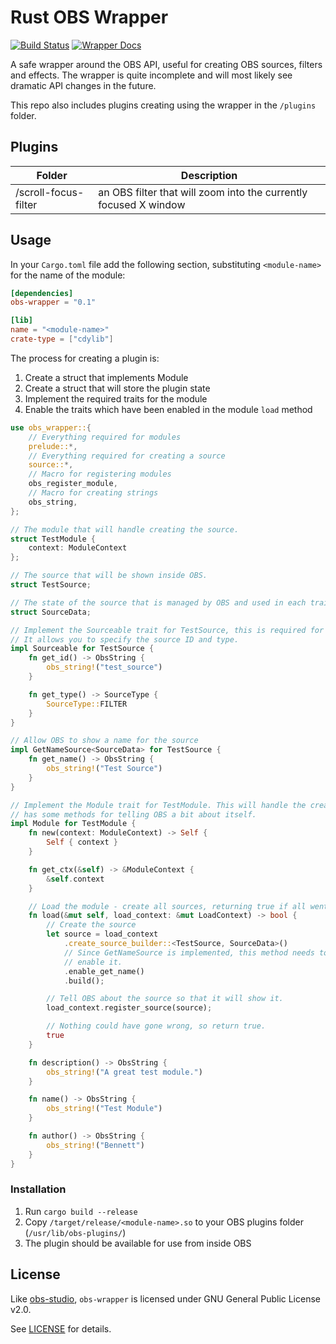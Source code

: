 # Rust OBS Wrapper

[![Build Status](https://travis-ci.org/bennetthardwick/rust-obs-plugins.svg?branch=master)](https://travis-ci.org/bennetthardwick/rust-obs-plugins)
[![Wrapper Docs](https://docs.rs/obs-wrapper/badge.svg)](https://docs.rs/obs-wrapper)

A safe wrapper around the OBS API, useful for creating OBS sources, filters and effects. The wrapper is quite incomplete and will most likely see dramatic API changes in the future.

This repo also includes plugins creating using the wrapper in the `/plugins` folder.

## Plugins
| Folder               | Description                                                      |
|----------------------|------------------------------------------------------------------|
| /scroll-focus-filter | an OBS filter that will zoom into the currently focused X window |

## Usage

In your `Cargo.toml` file add the following section, substituting `<module-name>` for the name of
the module:

```toml
[dependencies]
obs-wrapper = "0.1"

[lib]
name = "<module-name>"
crate-type = ["cdylib"]
```

The process for creating a plugin is:

1. Create a struct that implements Module
1. Create a struct that will store the plugin state
1. Implement the required traits for the module
1. Enable the traits which have been enabled in the module `load` method

```rust
use obs_wrapper::{
    // Everything required for modules
    prelude::*,
    // Everything required for creating a source
    source::*,
    // Macro for registering modules
    obs_register_module,
    // Macro for creating strings
    obs_string,
};

// The module that will handle creating the source.
struct TestModule {
    context: ModuleContext
};

// The source that will be shown inside OBS.
struct TestSource;

// The state of the source that is managed by OBS and used in each trait method.
struct SourceData;

// Implement the Sourceable trait for TestSource, this is required for each source.
// It allows you to specify the source ID and type.
impl Sourceable for TestSource {
    fn get_id() -> ObsString {
        obs_string!("test_source")
    }

    fn get_type() -> SourceType {
        SourceType::FILTER
    }
}

// Allow OBS to show a name for the source
impl GetNameSource<SourceData> for TestSource {
    fn get_name() -> ObsString {
        obs_string!("Test Source")
    }
}

// Implement the Module trait for TestModule. This will handle the creation of the source and
// has some methods for telling OBS a bit about itself.
impl Module for TestModule {
    fn new(context: ModuleContext) -> Self {
        Self { context }
    }

    fn get_ctx(&self) -> &ModuleContext {
        &self.context
    }

    // Load the module - create all sources, returning true if all went well.
    fn load(&mut self, load_context: &mut LoadContext) -> bool {
        // Create the source
        let source = load_context
            .create_source_builder::<TestSource, SourceData>()
            // Since GetNameSource is implemented, this method needs to be called to
            // enable it.
            .enable_get_name()
            .build();

        // Tell OBS about the source so that it will show it.
        load_context.register_source(source);

        // Nothing could have gone wrong, so return true.
        true
    }

    fn description() -> ObsString {
        obs_string!("A great test module.")
    }

    fn name() -> ObsString {
        obs_string!("Test Module")
    }

    fn author() -> ObsString {
        obs_string!("Bennett")
    }
}
```

### Installation

1. Run `cargo build --release`
2. Copy `/target/release/<module-name>.so` to your OBS plugins folder (`/usr/lib/obs-plugins/`)
3. The plugin should be available for use from inside OBS

## License

Like [obs-studio](https://github.com/obsproject/obs-studio), `obs-wrapper` is licensed under GNU General Public License v2.0.

See [LICENSE](./LICENSE) for details.
